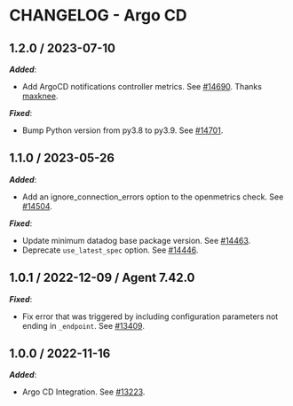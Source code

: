 # CHANGELOG - Argo CD

## 1.2.0 / 2023-07-10

***Added***:

* Add ArgoCD notifications controller metrics. See [#14690](https://github.com/DataDog/integrations-core/pull/14690). Thanks [maxknee](https://github.com/maxknee).

***Fixed***:

* Bump Python version from py3.8 to py3.9. See [#14701](https://github.com/DataDog/integrations-core/pull/14701).

## 1.1.0 / 2023-05-26

***Added***:

* Add an ignore_connection_errors option to the openmetrics check. See [#14504](https://github.com/DataDog/integrations-core/pull/14504).

***Fixed***:

* Update minimum datadog base package version. See [#14463](https://github.com/DataDog/integrations-core/pull/14463).
* Deprecate `use_latest_spec` option. See [#14446](https://github.com/DataDog/integrations-core/pull/14446).

## 1.0.1 / 2022-12-09 / Agent 7.42.0

***Fixed***:

* Fix error that was triggered by including configuration parameters not ending in `_endpoint`. See [#13409](https://github.com/DataDog/integrations-core/pull/13409).

## 1.0.0 / 2022-11-16

***Added***:

* Argo CD Integration. See [#13223](https://github.com/DataDog/integrations-core/pull/13223).

